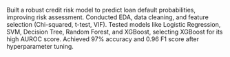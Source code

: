 Built a robust credit risk model to predict loan default probabilities, improving risk assessment. Conducted EDA, data cleaning, and feature selection (Chi-squared, t-test, VIF). Tested models like Logistic Regression, SVM, Decision Tree, Random Forest, and XGBoost, selecting XGBoost for its high AUROC score. Achieved 97% accuracy and 0.96 F1 score after hyperparameter tuning.
